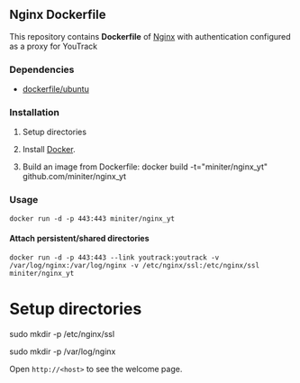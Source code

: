 ## Nginx Dockerfile


This repository contains **Dockerfile** of [Nginx](http://nginx.org/) with authentication
configured as a proxy for YouTrack


### Dependencies

* [dockerfile/ubuntu](http://dockerfile.github.io/#/ubuntu)


### Installation

1. Setup directories

2. Install [Docker](https://www.docker.io/).

3. Build an image from Dockerfile:
  docker build -t="miniter/nginx_yt" github.com/miniter/nginx_yt


### Usage

    docker run -d -p 443:443 miniter/nginx_yt

#### Attach persistent/shared directories

    docker run -d -p 443:443 --link youtrack:youtrack -v /var/log/nginx:/var/log/nginx -v /etc/nginx/ssl:/etc/nginx/ssl miniter/nginx_yt

# Setup directories
  sudo mkdir -p /etc/nginx/ssl
  
  sudo mkdir -p /var/log/nginx

Open `http://<host>` to see the welcome page.

